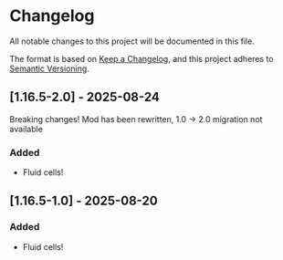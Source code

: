 # Changelog

All notable changes to this project will be documented in this file.

The format is based on [Keep a Changelog](https://keepachangelog.com/en/1.1.0/),
and this project adheres to [Semantic Versioning](https://semver.org/spec/v2.0.0.html).

## [1.16.5-2.0] - 2025-08-24
Breaking changes! Mod has been rewritten, 1.0 -> 2.0 migration not available

### Added

- Fluid cells!

## [1.16.5-1.0] - 2025-08-20

### Added

- Fluid cells!
